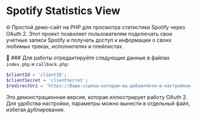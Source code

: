 # Spotify Statistics View

🌐 Простой демо-сайт на PHP для просмотра статистики Spotify через OAuth 2. Этот проект позволяет пользователям подключать свои учетные записи Spotify и получать доступ к информации о своих любимых треках, исполнителях и плейлистах.

🚀 ### Для работы отредактируйте следующие данные в файлах `index.php` и `callback.php`:
```php
$clientId = 'clientID';
$clientSecret = 'clientSecret';
$redirectUri = 'https://Ваша-ссылка-которую-вы-добавляете-в-настройках-приложения-на-developer.spotify.com/callback.php';
```

Это демонстрационная версия, которая иллюстрирует работу OAuth 2. Для удобства настройки, параметры можно вынести в отдельный файл, избегая дублирования.
